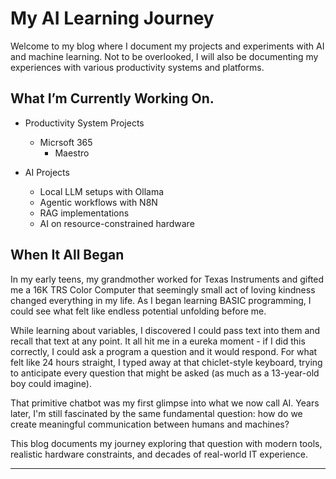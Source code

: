 # My AI Learning Journey

Welcome to my blog where I document my projects and experiments with AI and machine learning. Not to be overlooked, I will also be documenting my experiences with various productivity systems and platforms.

## What I’m Currently Working On.

- Productivity System Projects
    - Micrsoft 365
      - Maestro 

- AI Projects
  - Local LLM setups with Ollama
  - Agentic workflows with N8N
  - RAG implementations
  - AI on resource-constrained hardware

## When It All Began

In my early teens, my grandmother worked for Texas Instruments and gifted me a 16K TRS Color Computer that seemingly small act of loving kindness changed everything in my life. As I began learning BASIC programming, I could see what felt like endless potential unfolding before me.

While learning about variables, I discovered I could pass text into them and recall that text at any point. It all hit me in a eureka moment - if I did this correctly, I could ask a program a question and it would respond. For what felt like 24 hours straight, I typed away at that chiclet-style keyboard, trying to anticipate every question that might be asked (as much as a 13-year-old boy could imagine).

That primitive chatbot was my first glimpse into what we now call AI. Years later, I'm still fascinated by the same fundamental question: how do we create meaningful communication between humans and machines?

This blog documents my journey exploring that question with modern tools, realistic hardware constraints, and decades of real-world IT experience.

---
